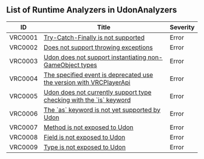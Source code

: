 ## List of Runtime Analyzers in UdonAnalyzers

| ID      | Title                                                                                 | Severity | 
| ------- | ------------------------------------------------------------------------------------- | -------- | 
| VRC0001 | [Try\-Catch\-Finally is not supported](./VRC0001.md)                                  | Error    | 
| VRC0002 | [Does not support throwing exceptions](./VRC0002.md)                                  | Error    | 
| VRC0003 | [Udon does not support instantiating non\-GameObject types](./VRC0003.md)             | Error    | 
| VRC0004 | [The specified event is deprecated use the version with VRCPlayerApi](./VRC0004.md)   | Error    | 
| VRC0005 | [Udon does not currently support type checking with the \`is\` keyword](./VRC0005.md) | Error    | 
| VRC0006 | [The \`as\` keyword is not yet supported by Udon](./VRC0006.md)                       | Error    | 
| VRC0007 | [Method is not exposed to Udon](./VRC0007.md)                                         | Error    | 
| VRC0008 | [Field is not exposed to Udon](./VRC0008.md)                                          | Error    | 
| VRC0009 | [Type is not exposed to Udon](./VRC0009.md)                                           | Error    | 


